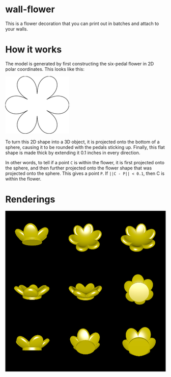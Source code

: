 # wall-flower

This is a flower decoration that you can print out in batches and attach to your walls.

# How it works

The model is generated by first constructing the six-pedal flower in 2D polar coordinates. This looks like this:

<img src="rendering_shape.svg" width="200" alt="vector flower shape">

To turn this 2D shape into a 3D object, it is projected onto the bottom of a sphere, causing it to be rounded with the pedals sticking up. Finally, this flat shape is made thick by extending it 0.1 inches in every direction.

In other words, to tell if a point `C` is within the flower, it is first projected onto the sphere, and then further projected onto the flower shape that was projected onto the sphere. This gives a point `P`. If `||C - P|| < 0.1`, then C is within the flower.

# Renderings

![Renderings](rendering.png)
